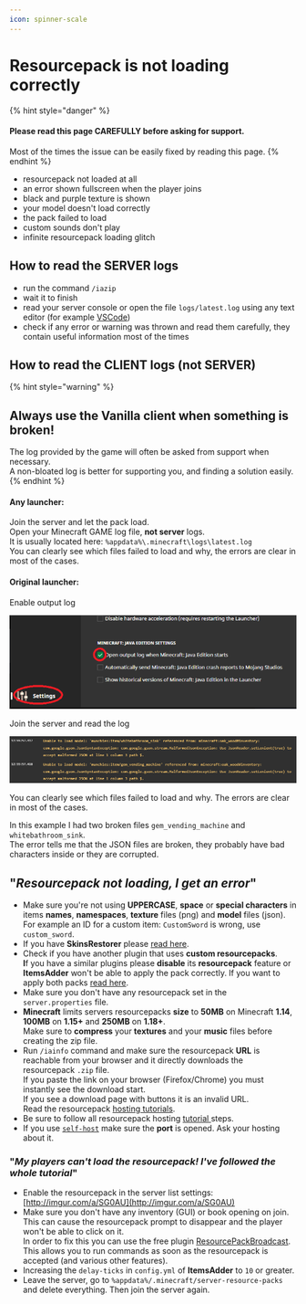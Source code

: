 ```yaml
---
icon: spinner-scale
---
```


# Resourcepack is not loading correctly

{% hint style="danger" %}
#### Please read this page CAREFULLY before asking for support.

Most of the times the issue can be easily fixed by reading this page.
{% endhint %}

* resourcepack not loaded at all
* an error shown fullscreen when the player joins
* black and purple texture is shown
* your model doesn't load correctly
* the pack failed to load
* custom sounds don't play
* infinite resourcepack loading glitch

## How to read the SERVER logs

* run the command `/iazip`
* wait it to finish
* read your server console or open the file `logs/latest.log` using any text editor (for example [VSCode](https://code.visualstudio.com/))
* check if any error or warning was thrown and read them carefully, they contain useful information most of the times

## How to read the CLIENT logs (not SERVER)

{% hint style="warning" %}
## Always use the Vanilla client when something is broken!

The log provided by the game will often be asked from support when necessary.\
A non-bloated log is better for supporting you, and finding a solution easily.
{% endhint %}

#### Any launcher:

Join the server and let the pack load.\
Open your Minecraft GAME log file, **not server** logs.\
It is usually located here: `%appdata%\.minecraft\logs\latest.log`\
You can clearly see which files failed to load and why, the errors are clear in most of the cases.

#### Original launcher:

Enable output log

![](<../.gitbook/assets/immagine (52).png>)

Join the server and read the log

![](<../.gitbook/assets/immagine (61).png>)

You can clearly see which files failed to load and why. The errors are clear in most of the cases.

In this example I had two broken files `gem_vending_machine` and `whitebathroom_sink`.\
The error tells me that the JSON files are broken, they probably have bad characters inside or they are corrupted.

## "_Resourcepack not loading, I get an error_" <a href="#resourcepack-not-loading-i-get-an-error-in-chat" id="resourcepack-not-loading-i-get-an-error-in-chat"></a>

* Make sure you're not using **UPPERCASE**, **space** or **special characters** in items **names**, **namespaces**, **texture** files (png) and **model** files (json).\
  For example an ID for a custom item: `CustomSword` is wrong, use `custom_sword`.
* If you have **SkinsRestorer** please [read here](../compatibility-with-other-plugins/compatible/skinsrestorer.md).
* Check if you have another plugin that uses **custom resourcepacks**.\
  **I**f you have a similar plugins please **disable** its **resourcepack** feature or **ItemsAdder** won't be able to apply the pack correctly. If you want to apply both packs [read here](../plugin-usage/merge-resourcepacks.md).
* Make sure you don't have any resourcepack set in the `server.properties` file.
* **Minecraft** limits servers resourcepacks **size** to **50MB** on Minecraft **1.14**, **100MB** on **1.15+** and **250MB** on **1.18+**.\
  Make sure to **compress** your **textures** and your **music** files before creating the zip file.
* Run `/iainfo` command and make sure the resourcepack **URL** is reachable from your browser and it directly downloads the resourcepack `.zip` file.\
  If you paste the link on your browser (Firefox/Chrome) you must instantly see the download start.\
  If you see a download page with buttons it is an invalid URL.\
  Read the resourcepack [hosting tutorials](../plugin-usage/resourcepack-hosting/).
* Be sure to follow all resourcepack hosting [tutorial ](../plugin-usage/resourcepack-hosting/)steps.
* If you use [`self-host`](../plugin-usage/resourcepack-hosting/resourcepack-self-hosting.md) make sure the **port** is opened. Ask your hosting about it.

### "_My players can't load the resourcepack! I've followed the whole tutorial_" <a href="#my-players-cant-see-textures-but-ive-followed-the-whole-tutorial" id="my-players-cant-see-textures-but-ive-followed-the-whole-tutorial"></a>

* Enable the resourcepack in the server list settings: [http://imgur.com/a/SG0AU](http://imgur.com/a/SG0AU)
* Make sure you don't have any inventory (GUI) or book opening on join.\
  This can cause the resourcepack prompt to disappear and the player won't be able to click on it.\
  In order to fix this you can use the free plugin [ResourcePackBroadcast](https://www.spigotmc.org/resources/resourcepackbroadcast.88318/).\
  This allows you to run commands as soon as the resourcepack is accepted (and various other features).
* Increasing the `delay-ticks` in `config.yml` of **ItemsAdder** to `10` or greater.
* Leave the server, go to `%appdata%/.minecraft/server-resource-packs` and delete everything. Then join the server again.

